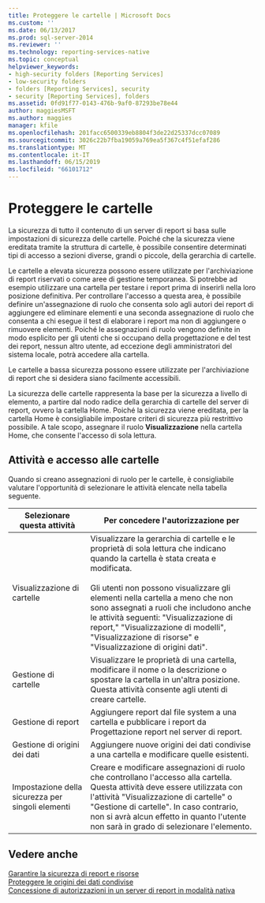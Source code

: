 ```yaml
---
title: Proteggere le cartelle | Microsoft Docs
ms.custom: ''
ms.date: 06/13/2017
ms.prod: sql-server-2014
ms.reviewer: ''
ms.technology: reporting-services-native
ms.topic: conceptual
helpviewer_keywords:
- high-security folders [Reporting Services]
- low-security folders
- folders [Reporting Services], security
- security [Reporting Services], folders
ms.assetid: 0fd91f77-0143-476b-9af0-87293be78e44
author: maggiesMSFT
ms.author: maggies
manager: kfile
ms.openlocfilehash: 201facc6500339eb8804f3de22d25337dcc07089
ms.sourcegitcommit: 3026c22b7fba19059a769ea5f367c4f51efaf286
ms.translationtype: MT
ms.contentlocale: it-IT
ms.lasthandoff: 06/15/2019
ms.locfileid: "66101712"
---
```

# <a name="secure-folders"></a>Proteggere le cartelle
  La sicurezza di tutto il contenuto di un server di report si basa sulle impostazioni di sicurezza delle cartelle. Poiché che la sicurezza viene ereditata tramite la struttura di cartelle, è possibile consentire determinati tipi di accesso a sezioni diverse, grandi o piccole, della gerarchia di cartelle.  
  
 Le cartelle a elevata sicurezza possono essere utilizzate per l'archiviazione di report riservati o come aree di gestione temporanea. Si potrebbe ad esempio utilizzare una cartella per testare i report prima di inserirli nella loro posizione definitiva. Per controllare l'accesso a questa area, è possibile definire un'assegnazione di ruolo che consenta solo agli autori dei report di aggiungere ed eliminare elementi e una seconda assegnazione di ruolo che consenta a chi esegue il test di elaborare i report ma non di aggiungere o rimuovere elementi. Poiché le assegnazioni di ruolo vengono definite in modo esplicito per gli utenti che si occupano della progettazione e del test dei report, nessun altro utente, ad eccezione degli amministratori del sistema locale, potrà accedere alla cartella.  
  
 Le cartelle a bassa sicurezza possono essere utilizzate per l'archiviazione di report che si desidera siano facilmente accessibili.  
  
 La sicurezza delle cartelle rappresenta la base per la sicurezza a livello di elemento, a partire dal nodo radice della gerarchia di cartelle del server di report, ovvero la cartella Home. Poiché la sicurezza viene ereditata, per la cartella Home è consigliabile impostare criteri di sicurezza più restrittivo possibile. A tale scopo, assegnare il ruolo **Visualizzazione** nella cartella Home, che consente l'accesso di sola lettura.  
  
## <a name="tasks-and-folder-access"></a>Attività e accesso alle cartelle  
 Quando si creano assegnazioni di ruolo per le cartelle, è consigliabile valutare l'opportunità di selezionare le attività elencate nella tabella seguente.  
  
|Selezionare questa attività|Per concedere l'autorizzazione per|  
|----------------------|---------------------------|  
|Visualizzazione di cartelle|Visualizzare la gerarchia di cartelle e le proprietà di sola lettura che indicano quando la cartella è stata creata e modificata.<br /><br /> Gli utenti non possono visualizzare gli elementi nella cartella a meno che non sono assegnati a ruoli che includono anche le attività seguenti: "Visualizzazione di report," "Visualizzazione di modelli", "Visualizzazione di risorse" e "Visualizzazione di origini dati".|  
|Gestione di cartelle|Visualizzare le proprietà di una cartella, modificare il nome o la descrizione o spostare la cartella in un'altra posizione. Questa attività consente agli utenti di creare cartelle.|  
|Gestione di report|Aggiungere report dal file system a una cartella e pubblicare i report da Progettazione report nel server di report.|  
|Gestione di origini dei dati|Aggiungere nuove origini dei dati condivise a una cartella e modificare quelle esistenti.|  
|Impostazione della sicurezza per singoli elementi|Creare e modificare assegnazioni di ruolo che controllano l'accesso alla cartella. Questa attività deve essere utilizzata con l'attività "Visualizzazione di cartelle" o "Gestione di cartelle". In caso contrario, non si avrà alcun effetto in quanto l'utente non sarà in grado di selezionare l'elemento.|  
  
## <a name="see-also"></a>Vedere anche  
 [Garantire la sicurezza di report e risorse](secure-reports-and-resources.md)   
 [Proteggere le origini dei dati condivise](secure-shared-data-source-items.md)   
 [Concessione di autorizzazioni in un server di report in modalità nativa](granting-permissions-on-a-native-mode-report-server.md)  
  
  
